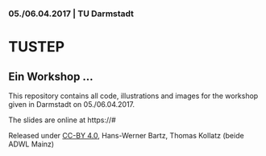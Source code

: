 ### 05./06.04.2017 | TU Darmstadt 

# TUSTEP

## Ein Workshop … 

This repository contains all code, illustrations and images for the workshop given in Darmstadt on 05./06.04.2017.

The slides are online at https://#

Released under [CC-BY 4.0](https://creativecommons.org/licenses/by/4.0/), Hans-Werner Bartz, Thomas Kollatz (beide ADWL Mainz)